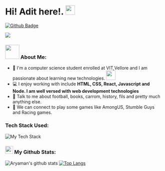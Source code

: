 # Hi! Adit here!. <img src="https://em-content.zobj.net/thumbs/240/apple/325/folded-hands_medium-skin-tone_1f64f-1f3fd_1f3fd.png" height="30"/>
[![Github Badge](https://img.shields.io/github/followers/adit26data?style=social)](https://github.com/adit26data)

![](assets/coding.gif?format=1000w)

### <img src="https://github.com/TheDudeThatCode/TheDudeThatCode/blob/master/Assets/Developer.gif" width="45" /> About Me:
- 🏦 I'm a computer science student enrolled at VIT,Vellore and I am passionate about learning new technologies.
    <img src="https://media.giphy.com/media/WUlplcMpOCEmTGBtBW/giphy.gif" width="30">
- 💻 I enjoy working with include **HTML, CSS, React, Javascript and Node. I am well versed with web development technologies**
- 💬 Talk to me about football, books, carrom, history, fils and pretty much anything else.
- 👯 We can connect to play some games like AmongUS, Stumble Guys and Racing games.

### Tech Stack Used:
<p align="left">
    <img src="https://github-readme-tech-stack.vercel.app/api/cards?lineCount=3&theme=catppuccin_mocha&line1=Javascript,Javascript,FFFF33;html5,html5,F99210;css3,css3,107DF9;react,react,0DDFF8;&line2=cpp,cpp,f8e45c;git,git,e2087e;mysql,mysql,04F4FC;&line3=VScodium,VSCodium,0dcb78;nodejs,nodejs,0DF80D;express,express,FFFFFF;mongo,mongo,4BF701;" alt="My Tech Stack" />
</p>


### <img src='https://media1.giphy.com/media/du3J3cXyzhj75IOgvA/giphy.gif?cid=ecf05e47x2g034i9pzwtzzsd3xgg2w9nr94t4tflbbgo3008&rid=giphy.gif' width='25' /> My Github Stats:
![Aryaman's github stats](https://github-readme-stats.vercel.app/api?username=adit26data&show_icons=true&bg_color=1e1e2e&text_color=cdd6f4&icon_color=cba6f7&title_color=94e2d5&hide=issues&count_private=true&include_all_commits=true)
[![Top Langs](https://github-readme-stats.vercel.app/api/top-langs/?username=adit26data&layout=compact&title_color=94e2d5&text_color=cdd6f4&bg_color=1e1e2e&icon_color=cba6f7hide=css,html,php,makefile)](https://github.com/anuraghazra/github-readme-stats)


